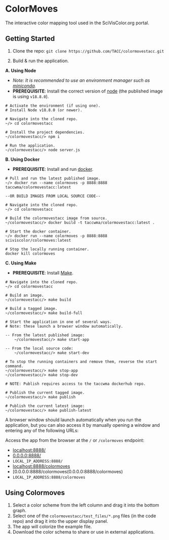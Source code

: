 # ColorMoves

The interactive color mapping tool used in the SciVisColor.org portal.

## Getting Started

1. Clone the repo: `git clone https://github.com/TACC/colormovestacc.git`

2. Build & run the application.


**A. Using Node**

- _Note: It is recommended to use an environment manager such as [miniconda](https://docs.conda.io/en/latest/miniconda.html)._
- **PREREQUISITE**:  Install the correct version of [node](https://nodejs.org/en/download/) (the published image is using `v18.8.0`).

```
# Activate the environment (if using one).
# Install Node v18.8.0 (or newer).

# Navigate into the cloned repo.
~/> cd colormovestacc

# Install the project dependencies.
~/colormovestacc/> npm i

# Run the application.
~/colormovestacc/> node server.js
```

**B. Using Docker**

- **PREREQUISITE**: Install and run [docker](https://www.docker.com/products/docker-desktop/).

```
# Pull and run the latest published image.
~/> docker run --name colormoves -p 8888:8888 taccwma/colormovestacc:latest

--OR BUILD IMAGES FROM LOCAL SOURCE CODE--

# Navigate into the cloned repo.
~/> cd colormovestacc

# Build the colormovestacc image from source.
~/colormovestacc/> docker build -t taccwma/colormovestacc:latest .

# Start the docker container.
~/> docker run --name colormoves -p 8888:8888 sciviscolor/colormoves:latest

# Stop the locally running container.
docker kill colormoves
```

**C. Using Make**

- **PREREQUISITE**: Install [Make](https://www.gnu.org/software/make/).

```
# Navigate into the cloned repo.
~/> cd colormovestacc

# Build an image.
~/colormovestacc/> make build

# Build a tagged image.
~/colormovestacc/> make build-full

# Start the application in one of several ways.
# Note: these launch a browser window automatically.

-- From the latest published image:
    ~/colormovestacc/> make start-app

-- From the local source code:
    ~/colormovestacc/> make start-dev

# To stop the running containers and remove them, reverse the start command.
~/colormovestacc/> make stop-app
~/colormovestacc/> make stop-dev

# NOTE: Publish requires access to the taccwma dockerhub repo.

# Publish the current tagged image.
~/colormovestacc/> make publish

# Publish the current latest image:
~/colormovestacc/> make publish-latest
```

A browser window should launch automatically when you run the application, but you can also access it by manually opening a window and entering any of the following URLs:

Access the app from the browser at the `/` or `/colormoves` endpoint:

- [localhost:8888/](localhost:8888/)
- [0.0.0.0:8888/](0.0.0.0:8888/)
- `LOCAL_IP_ADDRESS:8888/`
- [localhost:8888/colormoves](localhost:8888/colormoves)
- [0.0.0.0:8888/colormoves(0.0.0.0:8888/colormoves)
- `LOCAL_IP_ADDRESS:8888/colormoves`

## Using Colormoves

1. Select a color scheme from the left column and drag it into the bottom graph.
2. Select one of the `colormovestacc/test_files/*.png` files (in the code repo) and drag it into the upper display panel.
3. The app will colorize the example file.
4. Download the color schema to share or use in external applications.
